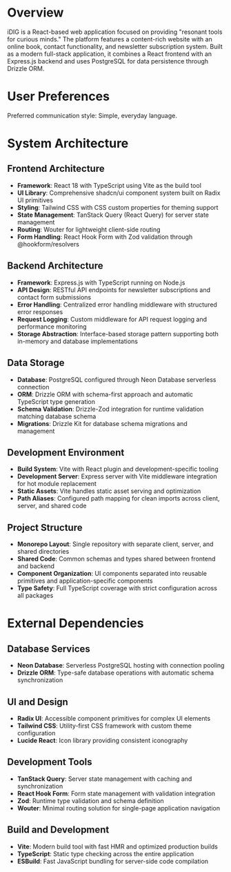 # Overview

iDIG is a React-based web application focused on providing "resonant tools for curious minds." The platform features a content-rich website with an online book, contact functionality, and newsletter subscription system. Built as a modern full-stack application, it combines a React frontend with an Express.js backend and uses PostgreSQL for data persistence through Drizzle ORM.

# User Preferences

Preferred communication style: Simple, everyday language.

# System Architecture

## Frontend Architecture
- **Framework**: React 18 with TypeScript using Vite as the build tool
- **UI Library**: Comprehensive shadcn/ui component system built on Radix UI primitives
- **Styling**: Tailwind CSS with CSS custom properties for theming support
- **State Management**: TanStack Query (React Query) for server state management
- **Routing**: Wouter for lightweight client-side routing
- **Form Handling**: React Hook Form with Zod validation through @hookform/resolvers

## Backend Architecture
- **Framework**: Express.js with TypeScript running on Node.js
- **API Design**: RESTful API endpoints for newsletter subscriptions and contact form submissions
- **Error Handling**: Centralized error handling middleware with structured error responses
- **Request Logging**: Custom middleware for API request logging and performance monitoring
- **Storage Abstraction**: Interface-based storage pattern supporting both in-memory and database implementations

## Data Storage
- **Database**: PostgreSQL configured through Neon Database serverless connection
- **ORM**: Drizzle ORM with schema-first approach and automatic TypeScript type generation
- **Schema Validation**: Drizzle-Zod integration for runtime validation matching database schema
- **Migrations**: Drizzle Kit for database schema migrations and management

## Development Environment
- **Build System**: Vite with React plugin and development-specific tooling
- **Development Server**: Express server with Vite middleware integration for hot module replacement
- **Static Assets**: Vite handles static asset serving and optimization
- **Path Aliases**: Configured path mapping for clean imports across client, server, and shared code

## Project Structure
- **Monorepo Layout**: Single repository with separate client, server, and shared directories
- **Shared Code**: Common schemas and types shared between frontend and backend
- **Component Organization**: UI components separated into reusable primitives and application-specific components
- **Type Safety**: Full TypeScript coverage with strict configuration across all packages

# External Dependencies

## Database Services
- **Neon Database**: Serverless PostgreSQL hosting with connection pooling
- **Drizzle ORM**: Type-safe database operations with automatic schema synchronization

## UI and Design
- **Radix UI**: Accessible component primitives for complex UI elements
- **Tailwind CSS**: Utility-first CSS framework with custom theme configuration
- **Lucide React**: Icon library providing consistent iconography

## Development Tools
- **TanStack Query**: Server state management with caching and synchronization
- **React Hook Form**: Form state management with validation integration
- **Zod**: Runtime type validation and schema definition
- **Wouter**: Minimal routing solution for single-page application navigation

## Build and Development
- **Vite**: Modern build tool with fast HMR and optimized production builds
- **TypeScript**: Static type checking across the entire application
- **ESBuild**: Fast JavaScript bundling for server-side code compilation